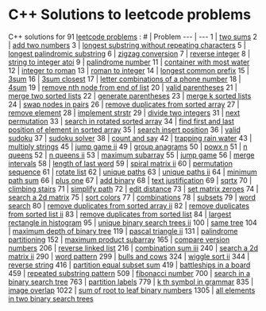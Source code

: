 # C++ Solutions to leetcode problems
C++ solutions for 91 [leetcode problems](https://leetcode.com/problemset/all/) :
 \# | Problem 
--- | --- 
1 | [two sums](1_two_sums.md)
2 | [add two numbers](2_add_two_numbers.md)
3 | [longest substring without repeating characters](3_longest_substring_without_repeating_characters.md)
5 | [longest palindromic substring](5_longest_palindromic_substring.md)
6 | [zigzag conversion](6_zigzag_conversion.md)
7 | [reverse integer](7_reverse_integer.md)
8 | [string to integer atoi](8_string_to_integer_atoi.md)
9 | [palindrome number](9_palindrome_number.md)
11 | [container with most water](11_container_with_most_water.md)
12 | [integer to roman](12_integer_to_roman.md)
13 | [roman to integer](13_roman_to_integer.md)
14 | [longest common prefix](14_longest_common_prefix.md)
15 | [3sum](15_3sum.md)
16 | [3sum closest](16_3sum_closest.md)
17 | [letter combinations of a phone number](17_letter_combinations_of_a_phone_number.md)
18 | [4sum](18_4sum.md)
19 | [remove nth node from end of list](19_remove_nth_node_from_end_of_list.md)
20 | [valid parentheses](20_valid_parentheses.md)
21 | [merge two sorted lists](21_merge_two_sorted_lists.md)
22 | [generate parentheses](22_generate_parentheses.md)
23 | [merge k sorted lists](23_merge_k_sorted_lists.md)
24 | [swap nodes in pairs](24_swap_nodes_in_pairs.md)
26 | [remove duplicates from sorted array](26_remove_duplicates_from_sorted_array.md)
27 | [remove element](27_remove_element.md)
28 | [implement strstr](28_implement_strstr.md)
29 | [divide two integers](29_divide_two_integers.md)
31 | [next permutation](31_next_permutation.md)
33 | [search in rotated sorted array](33_search_in_rotated_sorted_array.md)
34 | [find first and last position of element in sorted array](34_find_first_and_last_position_of_element_in_sorted_array.md)
35 | [search insert position](35_search_insert_position.md)
36 | [valid sudoku](36_valid_sudoku.md)
37 | [sudoku solver](37_sudoku_solver.md)
38 | [count and say](38_count_and_say.md)
42 | [trapping rain water](42_trapping_rain_water.md)
43 | [multiply strings](43_multiply_strings.md)
45 | [jump game ii](45_jump_game_ii.md)
49 | [group anagrams](49_group_anagrams.md)
50 | [powx n](50_powx_n.md)
51 | [n queens](51_n_queens.md)
52 | [n queens ii](52_n_queens_ii.md)
53 | [maximum subarray](53_maximum_subarray.md)
55 | [jump game](55_jump_game.md)
56 | [merge intervals](56_merge_intervals.md)
58 | [length of last word](58_length_of_last_word.md)
59 | [spiral matrix ii](59_spiral_matrix_ii.md)
60 | [permutation sequence](60_permutation_sequence.md)
61 | [rotate list](61_rotate_list.md)
62 | [unique paths](62_unique_paths.md)
63 | [unique paths ii](63_unique_paths_ii.md)
64 | [minimum path sum](64_minimum_path_sum.md)
66 | [plus one](66_plus_one.md)
67 | [add binary](67_add_binary.md)
68 | [text justification](68_text_justification.md)
69 | [sqrtx](69_sqrtx.md)
70 | [climbing stairs](70_climbing_stairs.md)
71 | [simplify path](71_simplify_path.md)
72 | [edit distance](72_edit_distance.md)
73 | [set matrix zeroes](73_set_matrix_zeroes.md)
74 | [search a 2d matrix](74_search_a_2d_matrix.md)
75 | [sort colors](75_sort_colors.md)
77 | [combinations](77_combinations.md)
78 | [subsets](78_subsets.md)
79 | [word search](79_word_search.md)
80 | [remove duplicates from sorted array ii](80_remove_duplicates_from_sorted_array_ii.md)
82 | [remove duplicates from sorted list ii](82_remove_duplicates_from_sorted_list_ii.md)
83 | [remove duplicates from sorted list](83_remove_duplicates_from_sorted_list.md)
84 | [largest rectangle in histogram](84_largest_rectangle_in_histogram.md)
95 | [unique binary search trees ii](95_unique_binary_search_trees_ii.md)
100 | [same tree](100_same_tree.md)
104 | [maximum depth of binary tree](104_maximum_depth_of_binary_tree.md)
119 | [pascal triangle ii](119_pascal_triangle_ii.md)
131 | [palindrome partitioning](131_palindrome_partitioning.md)
152 | [maximum product subarray](152_maximum_product_subarray.md)
165 | [compare version numbers](165_compare_version_numbers.md)
206 | [reverse linked list](206_reverse_linked_list.md)
216 | [combination sum iii](216_combination_sum_iii.md)
240 | [search a 2d matrix ii](240_search_a_2d_matrix_ii.md)
290 | [word pattern](290_word_pattern.md)
299 | [bulls and cows](299_bulls_and_cows.md)
324 | [wiggle sort ii](324_wiggle_sort_ii.md)
344 | [reverse string](344_reverse_string.md)
416 | [partition equal subset sum](416_partition_equal_subset_sum.md)
419 | [battleships in a board](419_battleships_in_a_board.md)
459 | [repeated substring pattern](459_repeated_substring_pattern.md)
509 | [fibonacci number](509_fibonacci_number.md)
700 | [search in a binary search tree](700_search_in_a_binary_search_tree.md)
763 | [partition labels](763_partition_labels.md)
779 | [k th symbol in grammar](779_k_th_symbol_in_grammar.md)
835 | [image overlap](835_image_overlap.md)
1022 | [sum of root to leaf binary numbers](1022_sum_of_root_to_leaf_binary_numbers.md)
1305 | [all elements in two binary search trees](1305_all_elements_in_two_binary_search_trees.md)
